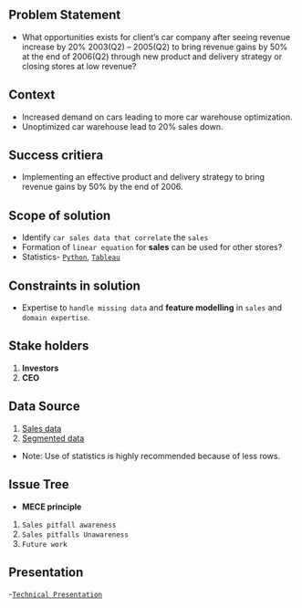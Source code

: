 ## Problem Statement 
- What opportunities exists for client’s car company after seeing revenue increase by  20% 2003(Q2) – 2005(Q2) to bring revenue gains by 50% at the end of 2006(Q2) through new product and delivery strategy or closing stores at low revenue? 
 

## Context
- Increased demand on cars  leading to more car warehouse optimization.
- Unoptimized car warehouse lead to 20% sales down. 

## Success critiera 
- Implementing an effective product and delivery strategy to bring revenue gains by 50% by the end of 2006. 


## Scope of solution 
- Identify `car sales data that correlate` the `sales`
- Formation of `linear equation` for <b>sales</b> can be used for other stores?
- Statistics- [`Python`](https://github.com/monisha-anila/Hackathons/blob/main/Chargebacks.ipynb), [`Tableau`](https://public.tableau.com/profile/monisha.anila#!/vizhome/Sampledataoncarsales/CarSales)


## Constraints in solution 
- Expertise to `handle missing data` and <b>feature modelling</b> in `sales` and `domain expertise`.


## Stake holders
1. <b>Investors</b>
2. <b>CEO</b>


## Data Source 
1. [Sales data](https://github.com/monisha-anila/Hackathons/blob/main/sales_data_sample.csv)
2. [Segmented data](https://github.com/monisha-anila/Hackathons/blob/main/Segmentation%20sales.csv)
- Note: Use of statistics is highly recommended because of less rows. 

## Issue Tree 
- <b>MECE principle </b> 
1. `Sales pitfall awareness`
2. `Sales pitfalls Unawareness`
3. `Future work`

## Presentation
-[`Technical Presentation`](https://github.com/monisha-anila/Hackathons/blob/main/Chargeback%20Presentation.pptx)
